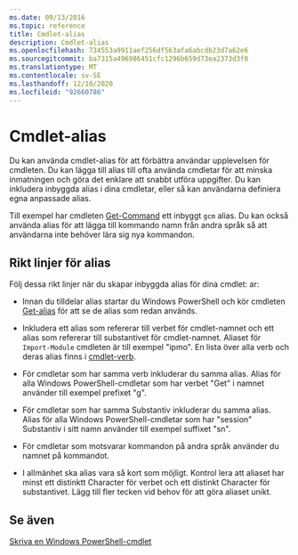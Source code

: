 ```yaml
---
ms.date: 09/13/2016
ms.topic: reference
title: Cmdlet-alias
description: Cmdlet-alias
ms.openlocfilehash: 734553a9911aef256df563afa6abcdb23d7a62e6
ms.sourcegitcommit: ba7315a496986451cfc1296b659d73ea2373d3f0
ms.translationtype: MT
ms.contentlocale: sv-SE
ms.lasthandoff: 12/10/2020
ms.locfileid: "92660786"
---
```

# <a name="cmdlet-aliases"></a>Cmdlet-alias

Du kan använda cmdlet-alias för att förbättra användar upplevelsen för cmdleten. Du kan lägga till alias till ofta använda cmdletar för att minska inmatningen och göra det enklare att snabbt utföra uppgifter. Du kan inkludera inbyggda alias i dina cmdletar, eller så kan användarna definiera egna anpassade alias.

Till exempel har cmdleten [Get-Command](/powershell/module/microsoft.powershell.core/get-command) ett inbyggt `gcm` alias. Du kan också använda alias för att lägga till kommando namn från andra språk så att användarna inte behöver lära sig nya kommandon.

## <a name="alias-guidelines"></a>Rikt linjer för alias

Följ dessa rikt linjer när du skapar inbyggda alias för dina cmdlet: ar:

- Innan du tilldelar alias startar du Windows PowerShell och kör cmdleten [Get-alias](/powershell/module/Microsoft.PowerShell.Utility/Get-Alias) för att se de alias som redan används.

- Inkludera ett alias som refererar till verbet för cmdlet-namnet och ett alias som refererar till substantivet för cmdlet-namnet. Aliaset för `Import-Module` cmdleten är till exempel "ipmo". En lista över alla verb och deras alias finns i [cmdlet-verb](./approved-verbs-for-windows-powershell-commands.md).

- För cmdletar som har samma verb inkluderar du samma alias. Alias för alla Windows PowerShell-cmdletar som har verbet "Get" i namnet använder till exempel prefixet "g".

- För cmdletar som har samma Substantiv inkluderar du samma alias. Alias för alla Windows PowerShell-cmdletar som har "session" Substantiv i sitt namn använder till exempel suffixet "sn".

- För cmdletar som motsvarar kommandon på andra språk använder du namnet på kommandot.

- I allmänhet ska alias vara så kort som möjligt. Kontrol lera att aliaset har minst ett distinktt Character för verbet och ett distinkt Character för substantivet. Lägg till fler tecken vid behov för att göra aliaset unikt.

## <a name="see-also"></a>Se även

[Skriva en Windows PowerShell-cmdlet](./writing-a-windows-powershell-cmdlet.md)
